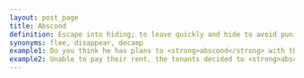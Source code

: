 ```yaml
---
layout: post_page
title: Abscond
definition: Escape into hiding; to leave quickly and hide to avoid punishment
synonyms: flee, disappear, decamp
example1: Do you think he has plans to <strong>abscond</strong> with the stolen money?
example2: Unable to pay their rent, the tenants decided to <strong>abscond</strong> in the middle of the night.
---
```

